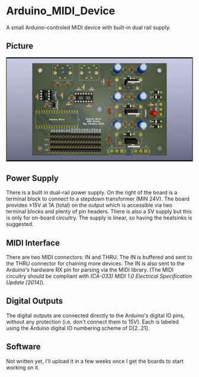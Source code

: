 # Arduino_MIDI_Device
A small Arduino-controled MIDI device with built-in dual rail supply.

## Picture
![A cool render of the board in 3D with RTX](output/ArduinoMicroDualRailBoard.png)

## Power Supply
There is a built in dual-rail power supply. On the right of the board is a terminal block to connect to a stepdown transformer (MIN 24V). The board provides ±15V at 1A (total) on the output which is accessible via two terminal blocks and plenty of pin headers. There is also a 5V supply but this is only for on-board circuitry. The supply is linear, so having the heatsinks is suggested.

## MIDI Interface
There are two MIDI connectors: IN and THRU. The IN is buffered and sent to the THRU connector for chaining more devices. The IN is also sent to the Arduino's hardware RX pin for parsing via the MIDI library. (The MIDI circuitry should be compliant with *(CA-033) MIDI 1.0 Electrical Specification Update [2014]*).

## Digital Outputs
The digital outputs are connected directly to the Arduino's digital IO pins, without any protection (i.e. don't connect them to 15V). Each is labeled using the Arduino digital IO numbering scheme of D[2..21].

## Software
Not written yet, I'll upload it in a few weeks once I get the boards to start working on it.
